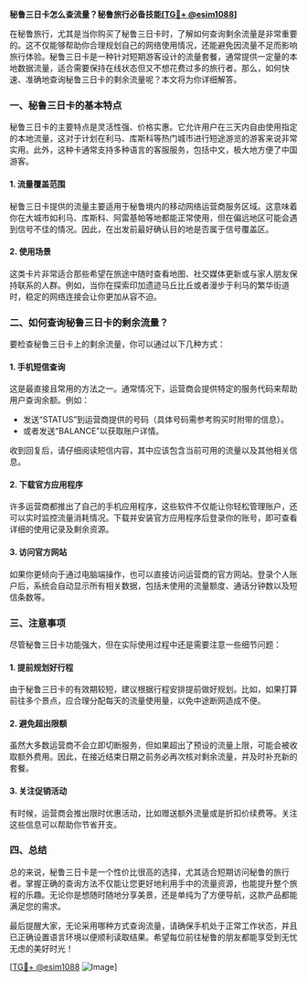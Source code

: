 **秘鲁三日卡怎么查流量？秘鲁旅行必备技能[[TG💪+ @esim1088](https://t.me/s/esim1088)]**

在秘鲁旅行，尤其是当你购买了秘鲁三日卡时，了解如何查询剩余流量是非常重要的。这不仅能够帮助你合理规划自己的网络使用情况，还能避免因流量不足而影响旅行体验。秘鲁三日卡是一种针对短期游客设计的流量套餐，通常提供一定量的本地数据流量，适合需要保持在线状态但又不想花费过多的旅行者。那么，如何快速、准确地查询秘鲁三日卡的剩余流量呢？本文将为你详细解答。

### 一、秘鲁三日卡的基本特点

秘鲁三日卡的主要特点是灵活性强、价格实惠。它允许用户在三天内自由使用指定的本地流量，这对于计划在利马、库斯科等热门城市进行短途游览的游客来说非常实用。此外，这种卡通常支持多种语言的客服服务，包括中文，极大地方便了中国游客。

#### 1. 流量覆盖范围
秘鲁三日卡提供的流量主要适用于秘鲁境内的移动网络运营商服务区域。这意味着你在大城市如利马、库斯科、阿雷基帕等地都能正常使用，但在偏远地区可能会遇到信号不佳的情况。因此，在出发前最好确认目的地是否属于信号覆盖区。

#### 2. 使用场景
这类卡片非常适合那些希望在旅途中随时查看地图、社交媒体更新或与家人朋友保持联系的人群。例如，当你在探索印加遗迹马丘比丘或者漫步于利马的繁华街道时，稳定的网络连接会让你更加从容不迫。

### 二、如何查询秘鲁三日卡的剩余流量？

要检查秘鲁三日卡上的剩余流量，你可以通过以下几种方式：

#### 1. 手机短信查询
这是最直接且常用的方法之一。通常情况下，运营商会提供特定的服务代码来帮助用户查询余额。例如：
- 发送“STATUS”到运营商提供的号码（具体号码需参考购买时附带的信息）。
- 或者发送“BALANCE”以获取账户详情。

收到回复后，请仔细阅读短信内容，其中应该包含当前可用的流量以及其他相关信息。

#### 2. 下载官方应用程序
许多运营商都推出了自己的手机应用程序，这些软件不仅能让你轻松管理账户，还可以实时监控流量消耗情况。下载并安装官方应用程序后登录你的账号，即可查看详细的使用记录及剩余资源。

#### 3. 访问官方网站
如果你更倾向于通过电脑端操作，也可以直接访问运营商的官方网站。登录个人账户后，系统会自动显示所有相关数据，包括未使用的流量额度、通话分钟数以及短信条数等。

### 三、注意事项

尽管秘鲁三日卡功能强大，但在实际使用过程中还是需要注意一些细节问题：

#### 1. 提前规划好行程
由于秘鲁三日卡的有效期较短，建议根据行程安排提前做好规划。比如，如果打算前往多个景点，应合理分配每天的流量使用量，以免中途断网造成不便。

#### 2. 避免超出限额
虽然大多数运营商不会立即切断服务，但如果超出了预设的流量上限，可能会被收取额外费用。因此，在接近结束日期之前务必再次核对剩余流量，并及时补充新的套餐。

#### 3. 关注促销活动
有时候，运营商会推出限时优惠活动，比如赠送额外流量或是折扣价续费等。关注这些信息可以帮助你节省开支。

### 四、总结

总的来说，秘鲁三日卡是一个性价比很高的选择，尤其适合短期访问秘鲁的旅行者。掌握正确的查询方法不仅能让您更好地利用手中的流量资源，也能提升整个旅程的乐趣。无论你是想随时随地分享美景，还是单纯为了方便导航，这款产品都能满足您的需求。

最后提醒大家，无论采用哪种方式查询流量，请确保手机处于正常工作状态，并且已正确设置语言环境以便顺利读取结果。希望每位前往秘鲁的朋友都能享受到无忧无虑的美好时光！

[[TG💪+ @esim1088](https://t.me/s/esim1088) ![Image](https://i.postimg.cc/4NQfJmqS/Snipaste-2025-05-13-00-14-12.png)]